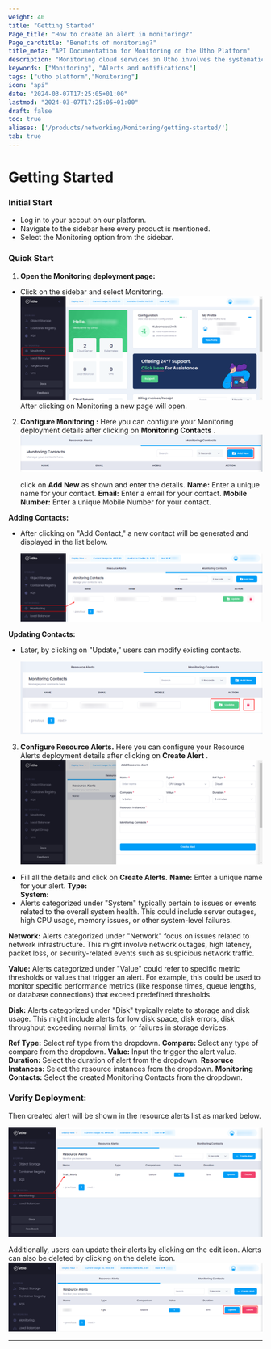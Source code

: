 ```yaml
---
weight: 40
title: "Getting Started"
Page_title: "How to create an alert in monitoring?"
Page_cardtitle: "Benefits of monitoring?"
title_meta: "API Documentation for Monitoring on the Utho Platform"
description: "Monitoring cloud services in Utho involves the systematic observation and analysis of cloud infrastructure, applications, and services to ensure optimal performance, availability, and security. Utho provides comprehensive monitoring tools and capabilities designed to track various metrics, detect anomalies, and facilitate proactive management of cloud resources."
keywords: ["Monitoring", "Alerts and notifications"]
tags: ["utho platform","Monitoring"]
icon: "api"
date: "2024-03-07T17:25:05+01:00"
lastmod: "2024-03-07T17:25:05+01:00"
draft: false
toc: true
aliases: ['/products/networking/Monitoring/getting-started/']
tab: true
---
```


# Getting Started

### Initial Start

- Log in to your accout on our platform.
- Navigate to the sidebar here every product is mentioned.
- Select the Monitoring  option from the sidebar.

### Quick Start

1. **Open the Monitoring deployment page:**

- Click on the sidebar and select Monitoring.
![Dashboard](./Screenshots/Dashboard.png)
After clicking on Monitoring a new page will open.

2. **Configure Monitoring :**
 Here you can configure your Monitoring deployment details after clicking on **Monitoring Contacts** .
 ![Monitoring_Process](./Screenshots/Monitoring_Process.png)

    click on **Add New** as shown and enter the details.
    **Name:** Enter a unique name for your contact.
    **Email:** Enter a email for your contact.
    **Mobile Number:** Enter a unique Mobile Number for your contact.

**Adding Contacts:**
- After clicking on "Add Contact," a new contact will be generated and displayed in the list below.

    ![Monitoring_Process00](./Screenshots/Monitoring_Process00.png)

**Updating Contacts:**
- Later, by clicking on "Update," users can modify existing contacts.

    ![Monitoring_Process01](./Screenshots/Monitoring_Process01.png)


3. **Configure Resource Alerts.**
 Here you can configure your Resource Alerts deployment details after clicking on **Create Alert** .
![Monitoring_Process02](./Screenshots/Monitoring_Process02.png)

- Fill all the details and click on **Create Alerts.**
    **Name:** Enter a unique name for your alert.
    **Type:**    
**System:**
- Alerts categorized under "System" typically pertain to issues or events related to the overall system health. This could include server outages, high CPU usage, memory issues, or other system-level failures.

**Network:**
Alerts categorized under "Network" focus on issues related to network infrastructure. This might involve network outages, high latency, packet loss, or security-related events such as suspicious network traffic.

**Value:**
Alerts categorized under "Value" could refer to specific metric thresholds or values that trigger an alert. For example, this could be used to monitor specific performance metrics (like response times, queue lengths, or database connections) that exceed predefined thresholds.

**Disk:**
Alerts categorized under "Disk" typically relate to storage and disk usage. This might include alerts for low disk space, disk errors, disk throughput exceeding normal limits, or failures in storage devices.

**Ref Type:** Select ref type from the dropdown.
**Compare:** Select any type of compare from  the dropdown.
**Value:** Input the  trigger the alert value.
**Duration:** Select the duration of alert from the dropdown.
**Resoruce Instances:** Select the resource instances from the dropdown.
**Monitoring Contacts:** Select the created Monitoring Contacts from the dropdown.

### Verify Deployment: 
Then created alert will be shown in the resource alerts list as marked below.

![Monitoring_Process03](./Screenshots/Monitoring_Process03.png)

Additionally, users can update their alerts by clicking on the edit icon. Alerts can also be deleted by clicking on the delete icon.
![Monitoring_Process04](./Screenshots/Monitoring_Process04.png)


---

